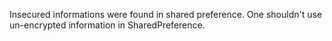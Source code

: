 
Insecured informations were found in shared preference. One shouldn't
use un-encrypted information in SharedPreference.
